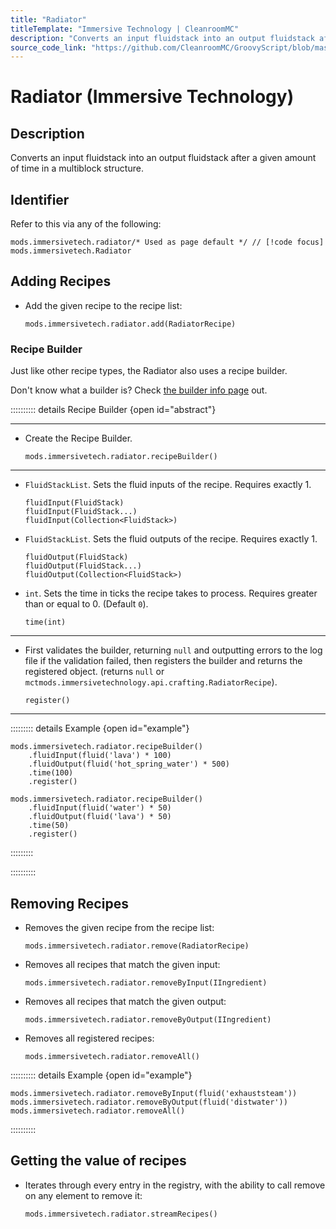```yaml
---
title: "Radiator"
titleTemplate: "Immersive Technology | CleanroomMC"
description: "Converts an input fluidstack into an output fluidstack after a given amount of time in a multiblock structure."
source_code_link: "https://github.com/CleanroomMC/GroovyScript/blob/master/src/main/java/com/cleanroommc/groovyscript/compat/mods/immersivetechnology/Radiator.java"
---
```


# Radiator (Immersive Technology)

## Description

Converts an input fluidstack into an output fluidstack after a given amount of time in a multiblock structure.

## Identifier

Refer to this via any of the following:

```groovy:no-line-numbers {1}
mods.immersivetech.radiator/* Used as page default */ // [!code focus]
mods.immersivetech.Radiator
```


## Adding Recipes

- Add the given recipe to the recipe list:

    ```groovy:no-line-numbers
    mods.immersivetech.radiator.add(RadiatorRecipe)
    ```


### Recipe Builder

Just like other recipe types, the Radiator also uses a recipe builder.

Don't know what a builder is? Check [the builder info page](../../getting_started/builder.md) out.

:::::::::: details Recipe Builder {open id="abstract"}

---

- Create the Recipe Builder.

    ```groovy:no-line-numbers
    mods.immersivetech.radiator.recipeBuilder()
    ```

---

- `FluidStackList`. Sets the fluid inputs of the recipe. Requires exactly 1.

    ```groovy:no-line-numbers
    fluidInput(FluidStack)
    fluidInput(FluidStack...)
    fluidInput(Collection<FluidStack>)
    ```

- `FluidStackList`. Sets the fluid outputs of the recipe. Requires exactly 1.

    ```groovy:no-line-numbers
    fluidOutput(FluidStack)
    fluidOutput(FluidStack...)
    fluidOutput(Collection<FluidStack>)
    ```

- `int`. Sets the time in ticks the recipe takes to process. Requires greater than or equal to 0. (Default `0`).

    ```groovy:no-line-numbers
    time(int)
    ```

---

- First validates the builder, returning `null` and outputting errors to the log file if the validation failed, then registers the builder and returns the registered object. (returns `null` or `mctmods.immersivetechnology.api.crafting.RadiatorRecipe`).

    ```groovy:no-line-numbers
    register()
    ```

---

::::::::: details Example {open id="example"}
```groovy:no-line-numbers
mods.immersivetech.radiator.recipeBuilder()
    .fluidInput(fluid('lava') * 100)
    .fluidOutput(fluid('hot_spring_water') * 500)
    .time(100)
    .register()

mods.immersivetech.radiator.recipeBuilder()
    .fluidInput(fluid('water') * 50)
    .fluidOutput(fluid('lava') * 50)
    .time(50)
    .register()
```

:::::::::

::::::::::

## Removing Recipes

- Removes the given recipe from the recipe list:

    ```groovy:no-line-numbers
    mods.immersivetech.radiator.remove(RadiatorRecipe)
    ```

- Removes all recipes that match the given input:

    ```groovy:no-line-numbers
    mods.immersivetech.radiator.removeByInput(IIngredient)
    ```

- Removes all recipes that match the given output:

    ```groovy:no-line-numbers
    mods.immersivetech.radiator.removeByOutput(IIngredient)
    ```

- Removes all registered recipes:

    ```groovy:no-line-numbers
    mods.immersivetech.radiator.removeAll()
    ```

:::::::::: details Example {open id="example"}
```groovy:no-line-numbers
mods.immersivetech.radiator.removeByInput(fluid('exhauststeam'))
mods.immersivetech.radiator.removeByOutput(fluid('distwater'))
mods.immersivetech.radiator.removeAll()
```

::::::::::

## Getting the value of recipes

- Iterates through every entry in the registry, with the ability to call remove on any element to remove it:

    ```groovy:no-line-numbers
    mods.immersivetech.radiator.streamRecipes()
    ```
